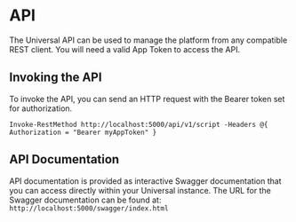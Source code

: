 # API

The Universal API can be used to manage the platform from any compatible REST client. You will need a valid App Token to access the API.

## Invoking the API

To invoke the API, you can send an HTTP request with the Bearer token set for authorization.

```text
Invoke-RestMethod http://localhost:5000/api/v1/script -Headers @{ Authorization = "Bearer myAppToken" }
```

## API Documentation

API documentation is provided as interactive Swagger documentation that you can access directly within your Universal instance. The URL for the Swagger documentation can be found at: `http://localhost:5000/swagger/index.html`


